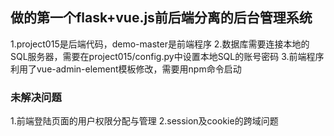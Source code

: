 ## 做的第一个flask+vue.js前后端分离的后台管理系统

1.project015是后端代码，demo-master是前端程序
2.数据库需要连接本地的SQL服务器，需要在project015/config.py中设置本地SQL的账号密码
3.前端程序利用了vue-admin-element模板修改，需要用npm命令启动

### 未解决问题
1.前端登陆页面的用户权限分配与管理
2.session及cookie的跨域问题



